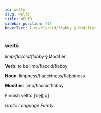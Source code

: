 ```yaml
---
id: weltö
slug: weltö
title: WELTÖ
sidebar_position: 712
hoverText: limp/flaccid/flabby § Modifier
---
```


### weltö

*limp/flaccid/flabby* **§** Modifier

**Verb**: to be limp/flaccid/flabby

**Noun**: limpness/flaccidness/flabbiness

**Modifier**: limp/flaccid/flabby

Finnish veltto [ˈʋe̞l̪t̪ːo̞]

*Uralic Language Family*